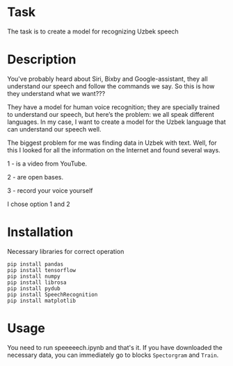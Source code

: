 # Task
The task is to create a model for recognizing Uzbek speech

# Description
You've probably heard about Siri, Bixby and Google-assistant, they all understand our speech and follow the commands we say. So this is how they understand what we want???

They have a model for human voice recognition; they are specially trained to understand our speech, but here’s the problem: we all speak different languages. In my case, I want to create a model for the Uzbek language that can understand our speech well.

The biggest problem for me was finding data in Uzbek with text. Well, for this I looked for all the information on the Internet and found several ways.

1 - is a video from YouTube.

2 - are open bases.

3 - record your voice yourself

I chose option 1 and 2

# Installation
Necessary libraries for correct operation
```
pip install pandas
pip install tensorflow
pip install numpy
pip install librosa
pip install pydub
pip install SpeechRecognition
pip install matplotlib
```

# Usage
You need to run speeeeech.ipynb and that's it. If you have downloaded the necessary data, you can immediately go to
blocks `Spectorgram` and `Train`.
